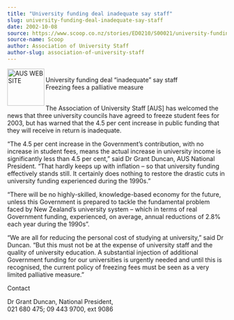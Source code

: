 ```yaml
---
title: "University funding deal inadequate say staff"
slug: university-funding-deal-inadequate-say-staff
date: 2002-10-08
source: https://www.scoop.co.nz/stories/ED0210/S00021/university-funding-deal-inadequate-say-staff.htm
source-name: Scoop
author: Association of University Staff
author-slug: association-of-university-staff
---
```

<p><img align="left" width="85" height="85" src="http://www.aus.ac.nz/pictures/logo.gif" alt="AUS WEB SITE" border="0"><br>University funding deal “inadequate” say
staff<br>Freezing fees a palliative measure</p>

<p><br>The
Association of University Staff [AUS] has welcomed the news
that three university councils have agreed to freeze student
fees for 2003, but has warned that the 4.5 per cent increase
in public funding that they will receive in return is
inadequate.</p>

<p>“The 4.5 per cent increase in the
Government’s contribution, with no increase in student fees,
means the actual increase in university income is
significantly less than 4.5 per cent,” said Dr Grant Duncan,
AUS National President. “That hardly keeps up with inflation
– so that university funding effectively stands still. It
certainly does nothing to restore the drastic cuts in
university funding experienced during the 1990s.”</p>

<p>“There
will be no highly-skilled, knowledge-based economy for the
future, unless this Government is prepared to tackle the
fundamental problem faced by New Zealand’s university system
– which in terms of real Government funding, experienced, on
average, annual reductions of 2.8% each year during the
1990s”.</p>

<p>“We are all for reducing the personal cost of
studying at university,” said Dr Duncan. “But this must not
be at the expense of university staff and the quality of
university education. A substantial injection of additional
Government funding for our universities is urgently needed
and until this is recognised, the current policy of freezing
fees must be seen as a very limited palliative
measure.”</p>

<p></p>

<p>Contact</p>

<p>Dr Grant Duncan,  National
President, <br>021 680 475; 09 443 9700, ext
9086</p>

<p></p>






<!--


